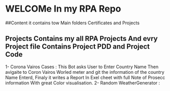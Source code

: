 # WELCOMe In my RPA Repo
##Content 
it contains tow Main folders Certificates and Projects
## Projects Contains my all RPA Projects And evry Project file Contains Project PDD and Project Code 
  1- Corona Vairos Cases : This Bot asks User to Enter Country Name Then avigaite to Coron Vairos Worled meter and git the information of the country Name Enterd,
     Finaly it writes a Report In Exel cheet with full Note of Prosecc information With great Color visualisation.
  2- Random WeatherGenerator : 
     
